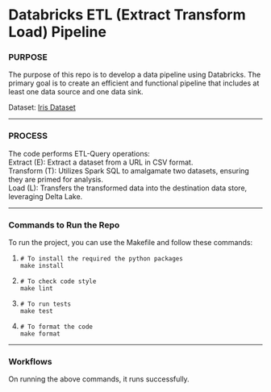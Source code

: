 # Databricks ETL (Extract Transform Load) Pipeline

### PURPOSE

The purpose of this repo is to develop a data pipeline using Databricks. The primary goal is to create an efficient and functional pipeline that includes at least one data source and one data sink.

Dataset: [Iris Dataset](https://gist.github.com/netj/8836201)

***

### PROCESS

The code performs ETL-Query operations:  
Extract (E): Extract a dataset from a URL in CSV format.  
Transform (T): Utilizes Spark SQL to amalgamate two datasets, ensuring they are primed for analysis.  
Load (L): Transfers the transformed data into the destination data store, leveraging Delta Lake.  
   
***

### Commands to Run the Repo

To run the project, you can use the Makefile and follow these commands:
1. ```
   # To install the required the python packages
   make install
   ```
2. ```
   # To check code style
   make lint
   ```
3. ```
   # To run tests
   make test
   ```
4. ```
   # To format the code
   make format
   ```

***

### Workflows

On running the above commands, it runs successfully.

